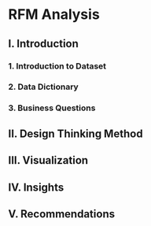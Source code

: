 # RFM Analysis
## I. Introduction

### 1. Introduction to Dataset



### 2. Data Dictionary


### 3. Business Questions



## II. Design Thinking Method



## III. Visualization



## IV. Insights



## V. Recommendations


